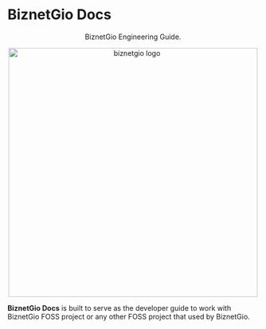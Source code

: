 # BiznetGio Docs

<p style="text-align: center;">BiznetGio Engineering Guide.</p>

<p align="center">
    <img alt="biznetgio logo" 
        src="https://www.biznetnetworks.com/assets/img/biznet-brand-center/logo/giocloud/Biznet_GioCloud_Logo.jpg"
        height="" width="500">
</p>

**BiznetGio Docs** is built to serve as the developer guide
to work with BiznetGio FOSS project or any other FOSS project that used by BiznetGio.
